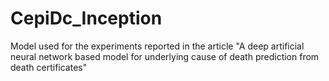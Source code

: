 # CepiDc_Inception
Model used for the experiments reported in the article "A deep artificial neural network based model for underlying cause of death prediction from death certificates"
